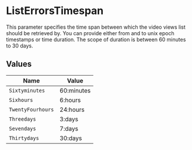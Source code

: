 # ListErrorsTimespan

This parameter specifies the time span between which the video views list should be retrieved by. You can provide either from and to unix epoch timestamps or time duration. The scope of duration is between 60 minutes to 30 days.



## Values

| Name              | Value             |
| ----------------- | ----------------- |
| `Sixtyminutes`    | 60:minutes        |
| `Sixhours`        | 6:hours           |
| `TwentyFourhours` | 24:hours          |
| `Threedays`       | 3:days            |
| `Sevendays`       | 7:days            |
| `Thirtydays`      | 30:days           |